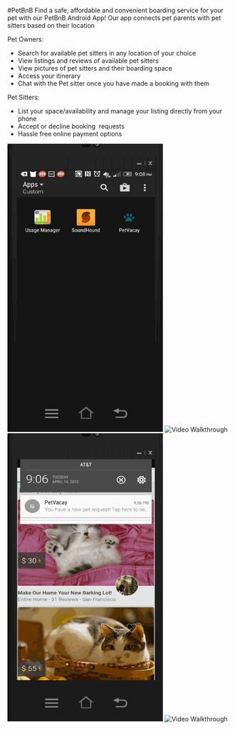 #PetBnB
Find a safe, affordable and convenient boarding service for your pet with our PetBnB Android App! Our app connects pet parents with pet sitters based on their location


Pet Owners:
- Search for available pet sitters in any location of your choice
- View listings and reviews of available pet sitters
- View pictures of pet sitters and their boarding space
- Access your itinerary
- Chat with the Pet sitter once you have made a booking with them


Pet Sitters:
- List your space/availability and manage your listing directly from your phone
- Accept or decline booking  requests
- Hassle free online payment options

![Video Walkthrough](PetVacayAVParent2.gif)
![Video Walkthrough](PetVacayAVParent.gif)
![Video Walkthrough](PetVacayAVHost.gif)
![Video Walkthrough](PetVacayAVListSpace.gif) 
